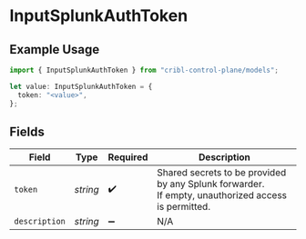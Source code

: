 # InputSplunkAuthToken

## Example Usage

```typescript
import { InputSplunkAuthToken } from "cribl-control-plane/models";

let value: InputSplunkAuthToken = {
  token: "<value>",
};
```

## Fields

| Field                                                                                              | Type                                                                                               | Required                                                                                           | Description                                                                                        |
| -------------------------------------------------------------------------------------------------- | -------------------------------------------------------------------------------------------------- | -------------------------------------------------------------------------------------------------- | -------------------------------------------------------------------------------------------------- |
| `token`                                                                                            | *string*                                                                                           | :heavy_check_mark:                                                                                 | Shared secrets to be provided by any Splunk forwarder. If empty, unauthorized access is permitted. |
| `description`                                                                                      | *string*                                                                                           | :heavy_minus_sign:                                                                                 | N/A                                                                                                |